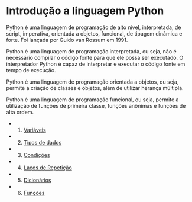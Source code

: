 # Introdução a linguagem Python

Python é uma linguagem de programação de alto nível, interpretada, de script, imperativa, orientada a objetos, funcional, de tipagem dinâmica e forte. Foi lançada por Guido van Rossum em 1991.

Python é uma linguagem de programação interpretada, ou seja, não é necessário compilar o código fonte para que ele possa ser executado. O interpretador Python é capaz de interpretar e executar o código fonte em tempo de execução.

Python é uma linguagem de programação orientada a objetos, ou seja, permite a criação de classes e objetos, além de utilizar herança múltipla.

Python é uma linguagem de programação funcional, ou seja, permite a utilização de funções de primeira classe, funções anônimas e funções de alta ordem.

- 1. [Variáveis](https://github.com/cilab-ufersa/introduction_machine_learning/blob/main/parte_1_introducao_python/variaveis.md) 
- 2. [Tipos de dados](https://github.com/cilab-ufersa/introduction_machine_learning/blob/main/parte_1_introducao_python/variaveis.md)
- 3. [Condições](https://github.com/cilab-ufersa/introduction_machine_learning/tree/main/parte_1_introducao_python/condicional_e_lacos)
- 4. [Laços de Repetição](https://github.com/cilab-ufersa/introduction_machine_learning/tree/develop/parte_1_introducao_python/lacos)
- 5. [Dicionários](https://github.com/cilab-ufersa/introduction_machine_learning/tree/develop/parte_1_introducao_python/dicionarios)
- 6. [Funções]()
